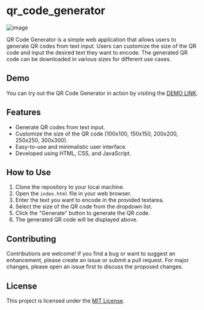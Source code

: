 # qr_code_generator


![image](https://github.com/Prureddy/qr_code_generator/assets/99805816/2259e9a9-82a9-4f89-9ce9-0d2dfffa95de)


QR Code Generator is a simple web application that allows users to generate QR codes from text input. Users can customize the size of the QR code and input the desired text they want to encode. The generated QR code can be downloaded in various sizes for different use cases.

## Demo

You can try out the QR Code Generator in action by visiting the [DEMO LINK](https://prureddy.github.io/qr_code_generator/).

## Features

- Generate QR codes from text input.
- Customize the size of the QR code (100x100, 150x150, 200x200, 250x250, 300x300).
- Easy-to-use and minimalistic user interface.
- Developed using HTML, CSS, and JavaScript.

## How to Use

1. Clone the repository to your local machine.
2. Open the `index.html` file in your web browser.
3. Enter the text you want to encode in the provided textarea.
4. Select the size of the QR code from the dropdown list.
5. Click the "Generate" button to generate the QR code.
6. The generated QR code will be displayed above.

## Contributing

Contributions are welcome! If you find a bug or want to suggest an enhancement, please create an issue or submit a pull request. For major changes, please open an issue first to discuss the proposed changes.

## License

This project is licensed under the [MIT License](LICENSE).
